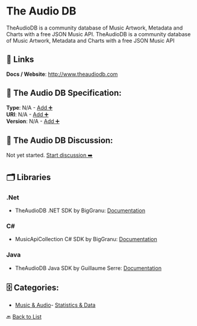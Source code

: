 # The Audio DB

TheAudioDB is a community database of Music Artwork, Metadata and Charts with a free JSON Music API. TheAudioDB is a community database of Music Artwork, Metadata and Charts with a free JSON Music API

##  🔗 Links
**Docs / Website**: http://www.theaudiodb.com

## 🧬 The Audio DB Specification:
**Type**: N/A - [Add ➕](https://github.com/apis-list/apis-list/edit/main/apis.yaml#19277)  
**URI**: N/A - [Add ➕](https://github.com/apis-list/apis-list/edit/main/apis.yaml#19277)  
**Version**: N/A - [Add ➕](https://github.com/apis-list/apis-list/edit/main/apis.yaml#19277)

## 💬 The Audio DB Discussion:
Not yet started. [Start discussion ➡️](https://github.com/apis-list/apis-list/discussions/new)

## 🗂️ Libraries
### .Net
- TheAudioDB .NET SDK by BigGranu: [Documentation](https://github.com/BigGranu/TheAudioDB)
### C#
- MusicApiCollection C# SDK by BigGranu: [Documentation](https://github.com/BigGranu/MusicApiCollection)
### Java
- TheAudioDB Java SDK by Guillaume Serre: [Documentation](https://github.com/mozvip/theaudiodb-client)


## 🗄️ Categories:
- [Music & Audio](https://github.com/apis-list/apis-list#music--audio-)- [Statistics & Data](https://github.com/apis-list/apis-list#statistics--data-)

🔙  [Back to List](https://github.com/apis-list/apis-list)

